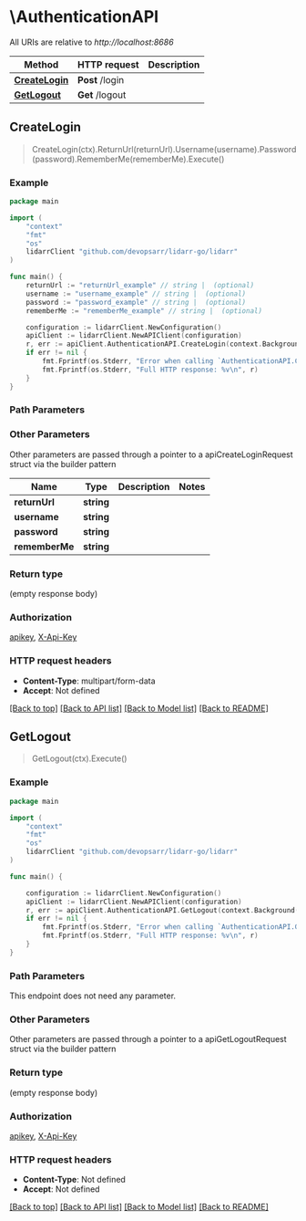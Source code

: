 # \AuthenticationAPI

All URIs are relative to *http://localhost:8686*

Method | HTTP request | Description
------------- | ------------- | -------------
[**CreateLogin**](AuthenticationAPI.md#CreateLogin) | **Post** /login | 
[**GetLogout**](AuthenticationAPI.md#GetLogout) | **Get** /logout | 



## CreateLogin

> CreateLogin(ctx).ReturnUrl(returnUrl).Username(username).Password(password).RememberMe(rememberMe).Execute()



### Example

```go
package main

import (
	"context"
	"fmt"
	"os"
	lidarrClient "github.com/devopsarr/lidarr-go/lidarr"
)

func main() {
	returnUrl := "returnUrl_example" // string |  (optional)
	username := "username_example" // string |  (optional)
	password := "password_example" // string |  (optional)
	rememberMe := "rememberMe_example" // string |  (optional)

	configuration := lidarrClient.NewConfiguration()
	apiClient := lidarrClient.NewAPIClient(configuration)
	r, err := apiClient.AuthenticationAPI.CreateLogin(context.Background()).ReturnUrl(returnUrl).Username(username).Password(password).RememberMe(rememberMe).Execute()
	if err != nil {
		fmt.Fprintf(os.Stderr, "Error when calling `AuthenticationAPI.CreateLogin``: %v\n", err)
		fmt.Fprintf(os.Stderr, "Full HTTP response: %v\n", r)
	}
}
```

### Path Parameters



### Other Parameters

Other parameters are passed through a pointer to a apiCreateLoginRequest struct via the builder pattern


Name | Type | Description  | Notes
------------- | ------------- | ------------- | -------------
 **returnUrl** | **string** |  | 
 **username** | **string** |  | 
 **password** | **string** |  | 
 **rememberMe** | **string** |  | 

### Return type

 (empty response body)

### Authorization

[apikey](../README.md#apikey), [X-Api-Key](../README.md#X-Api-Key)

### HTTP request headers

- **Content-Type**: multipart/form-data
- **Accept**: Not defined

[[Back to top]](#) [[Back to API list]](../README.md#documentation-for-api-endpoints)
[[Back to Model list]](../README.md#documentation-for-models)
[[Back to README]](../README.md)


## GetLogout

> GetLogout(ctx).Execute()



### Example

```go
package main

import (
	"context"
	"fmt"
	"os"
	lidarrClient "github.com/devopsarr/lidarr-go/lidarr"
)

func main() {

	configuration := lidarrClient.NewConfiguration()
	apiClient := lidarrClient.NewAPIClient(configuration)
	r, err := apiClient.AuthenticationAPI.GetLogout(context.Background()).Execute()
	if err != nil {
		fmt.Fprintf(os.Stderr, "Error when calling `AuthenticationAPI.GetLogout``: %v\n", err)
		fmt.Fprintf(os.Stderr, "Full HTTP response: %v\n", r)
	}
}
```

### Path Parameters

This endpoint does not need any parameter.

### Other Parameters

Other parameters are passed through a pointer to a apiGetLogoutRequest struct via the builder pattern


### Return type

 (empty response body)

### Authorization

[apikey](../README.md#apikey), [X-Api-Key](../README.md#X-Api-Key)

### HTTP request headers

- **Content-Type**: Not defined
- **Accept**: Not defined

[[Back to top]](#) [[Back to API list]](../README.md#documentation-for-api-endpoints)
[[Back to Model list]](../README.md#documentation-for-models)
[[Back to README]](../README.md)

